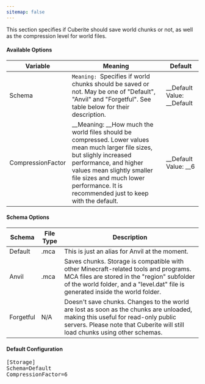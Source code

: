 ```yaml
---
sitemap: false
---
```

This section specifies if Cuberite should save world chunks or not, as well as the compression level for world files.

#### Available Options

| Variable          | Meaning                                                                                                                                                                                                                                                     | Default |
|-------------------|-------------------------------------------------------------------------------------------------------------------------------------------------------------------------------------------------------------------------------------------------------------|---------|
| Schema            | `Meaning: `Specifies if world chunks should be saved or not. May be one of "Default", "Anvil" and "Forgetful". See table below for their description.                                                                                                                  | __Default Value: __Default |
| CompressionFactor | __Meaning: __How much the world files should be compressed. Lower values mean much larger file sizes, but slighly increased performance, and higher values mean slightly smaller file sizes and much lower performance. It is recommended just to keep with the default. | __Default Value: __6       |

#### Schema Options

| Schema    | File Type | Description                                                                                                                                                                                                           |
|-----------|-----------|-----------------------------------------------------------------------------------------------------------------------------------------------------------------------------------------------------------------------|
| Default   | .mca      | This is just an alias for Anvil at the moment.                                                                                                                                                                        |
| Anvil     | .mca      | Saves chunks. Storage is compatible with other Minecraft-related tools and programs. MCA files are stored in the "region" subfolder of the world folder, and a "level.dat" file is generated inside the world folder. |
| Forgetful | N/A       | Doesn't save chunks. Changes to the world are lost as soon as the chunks are unloaded, making this useful for read-only public servers. Please note that Cuberite will still load chunks using other schemas.         |

#### Default Configuration

<pre>
[Storage]
Schema=Default
CompressionFactor=6
</pre>
